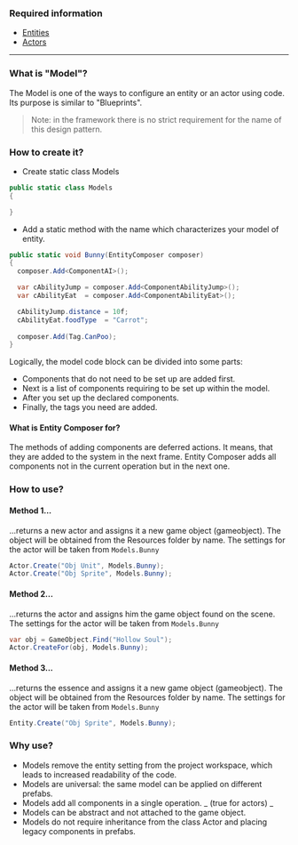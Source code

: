 ### Required information
- [Entities](https://github.com/dimmpixeye/ecs/wiki/%28RU%29-Entities)
- [Actors](https://github.com/dimmpixeye/ecs/wiki/%28RU%29-Actors)

***

### What is "Model"?
The Model is one of the ways to configure an entity or an actor using code. Its purpose is similar to "Blueprints".

>Note: in the framework there is no strict requirement for the name of this design pattern.

### How to create it?

* Create static class Models

```csharp
public static class Models
{

}
```
* Add a static method with the name which characterizes your model of entity.
```csharp
public static void Bunny(EntityComposer composer)
{
  composer.Add<ComponentAI>();

  var cAbilityJump = composer.Add<ComponentAbilityJump>();
  var cAbilityEat  = composer.Add<ComponentAbilityEat>();

  cAbilityJump.distance = 10f;
  cAbilityEat.foodType  = "Carrot";
	 
  composer.Add(Tag.CanPoo);
}
```
Logically, the model code block can be divided into some parts:
- Components that do not need to be set up are added first.
- Next is a list of components requiring to be set up within the model.
- After you set up the declared components.
- Finally, the tags you need are added.

#### What is Entity Composer for?

The methods of adding components are deferred actions. It means, that they are added to the system in the next frame.  Entity Composer adds all components not in the current operation but in the next one.

### How to use?

#### Method 1...
...returns a new actor and assigns it a new game object (gameobject). The object will be obtained from the Resources folder by name. The settings for the actor will be taken from ```Models.Bunny```
```csharp
Actor.Create("Obj Unit", Models.Bunny);
Actor.Create("Obj Sprite", Models.Bunny);
```

#### Method 2...
...returns the actor and assigns him the game object found on the scene.
The settings for the actor will be taken from ```Models.Bunny```
```csharp
var obj = GameObject.Find("Hollow Soul");
Actor.CreateFor(obj, Models.Bunny);
```

#### Method 3...
...returns the essence and assigns it a new game object (gameobject). The object will be obtained from the Resources folder by name.
The settings for the actor will be taken from ```Models.Bunny```
```csharp
Entity.Create("Obj Sprite", Models.Bunny);
```

### Why use?
* Models remove the entity setting from the project workspace, which leads to increased readability of the code.
* Models are universal: the same model can be applied on different prefabs.
* Models add all components in a single operation. _ (true for actors) _
* Models can be abstract and not attached to the game object.
* Models do not require inheritance from the class Actor and placing legacy components in prefabs.